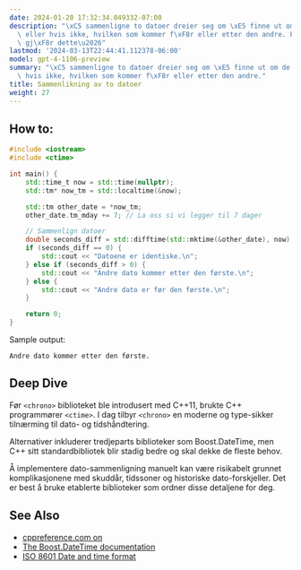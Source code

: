```yaml
---
date: 2024-01-20 17:32:34.049332-07:00
description: "\xC5 sammenligne to datoer dreier seg om \xE5 finne ut om de er like,\
  \ eller hvis ikke, hvilken som kommer f\xF8r eller etter den andre. Programmerere\
  \ gj\xF8r dette\u2026"
lastmod: '2024-03-13T22:44:41.112378-06:00'
model: gpt-4-1106-preview
summary: "\xC5 sammenligne to datoer dreier seg om \xE5 finne ut om de er like, eller\
  \ hvis ikke, hvilken som kommer f\xF8r eller etter den andre."
title: Sammenlikning av to datoer
weight: 27
---
```


## How to:
```C++
#include <iostream>
#include <ctime>

int main() {
    std::time_t now = std::time(nullptr);
    std::tm* now_tm = std::localtime(&now);

    std::tm other_date = *now_tm;
    other_date.tm_mday += 7; // La oss si vi legger til 7 dager

    // Sammenlign datoer
    double seconds_diff = std::difftime(std::mktime(&other_date), now);
    if (seconds_diff == 0) {
        std::cout << "Datoene er identiske.\n";
    } else if (seconds_diff > 0) {
        std::cout << "Andre dato kommer etter den første.\n";
    } else {
        std::cout << "Andre dato er før den første.\n";
    }

    return 0;
}
```
Sample output:
```
Andre dato kommer etter den første.
```

## Deep Dive
Før `<chrono>` biblioteket ble introdusert med C++11, brukte C++ programmører `<ctime>`. I dag tilbyr `<chrono>` en moderne og type-sikker tilnærming til dato- og tidshåndtering.

Alternativer inkluderer tredjeparts biblioteker som Boost.DateTime, men C++ sitt standardbibliotek blir stadig bedre og skal dekke de fleste behov.

Å implementere dato-sammenligning manuelt kan være risikabelt grunnet komplikasjonene med skuddår, tidssoner og historiske dato-forskjeller. Det er best å bruke etablerte biblioteker som ordner disse detaljene for deg.

## See Also
- [cppreference.com on <chrono>](https://en.cppreference.com/w/cpp/chrono)
- [The Boost.DateTime documentation](https://www.boost.org/doc/libs/1_75_0/doc/html/date_time.html)
- [ISO 8601 Date and time format](https://www.iso.org/iso-8601-date-and-time-format.html)
